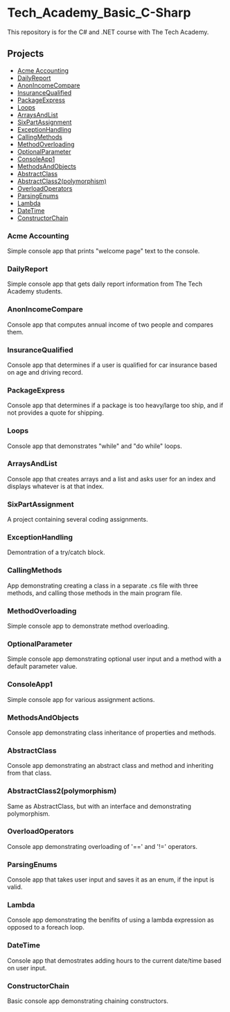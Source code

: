 # Tech_Academy_Basic_C-Sharp

This repository is for the C# and .NET course with The Tech Academy.

## Projects
- [Acme Accounting](#acme-accounting)
- [DailyReport](#dailyreport)
- [AnonIncomeCompare](#anonincomecompare)
- [InsuranceQualified](#insurancequalified)
- [PackageExpress](#packageexpress)
- [Loops](#loops)
- [ArraysAndList](#arraysandlist)
- [SixPartAssignment](#sixpartassignment)
- [ExceptionHandling](#exceptionhandling)
- [CallingMethods](#callingmethods)
- [MethodOverloading](#methodoverloading)
- [OptionalParameter](#optionalparameter)
- [ConsoleApp1](#consoleapp1)
- [MethodsAndObjects](#methodsandobjects)
- [AbstractClass](#abstractclass)
- [AbstractClass2(polymorphism)](#abstractclass2polymorphism)
- [OverloadOperators](#overloadoperators)
- [ParsingEnums](#parsingenums)
- [Lambda](#lambda)
- [DateTime](#datetime)
- [ConstructorChain](#constructorchain)


### Acme Accounting
Simple console app that prints "welcome page" text to the console.

### DailyReport
Simple console app that gets daily report information from The Tech Academy students.

### AnonIncomeCompare
Console app that computes annual income of two people and compares them.

### InsuranceQualified
Console app that determines if a user is qualified for car insurance based on age and driving record.

### PackageExpress
Console app that determines if a package is too heavy/large too ship, and if not provides a quote for shipping.

### Loops
Console app that demonstrates "while" and "do while" loops.

### ArraysAndList
Console app that creates arrays and a list and asks user for an index and displays whatever is at that index.

### SixPartAssignment
A project containing several coding assignments.

### ExceptionHandling
Demontration of a try/catch block.

### CallingMethods
App demonstrating creating a class in a separate .cs file with three methods, and calling those methods in the main program file.

### MethodOverloading
Simple console app to demonstrate method overloading.

### OptionalParameter
Simple console app demonstrating optional user input and a method with a default parameter value.

### ConsoleApp1
Simple console app for various assignment actions.

### MethodsAndObjects
Console app demonstrating class inheritance of properties and methods.

### AbstractClass
Console app demonstrating an abstract class and method and inheriting from that class.

### AbstractClass2(polymorphism)
Same as AbstractClass, but with an interface and demonstrating polymorphism.

### OverloadOperators
Console app demonstrating overloading of '==' and '!=' operators.

### ParsingEnums
Console app that takes user input and saves it as an enum, if the input is valid.

### Lambda
Console app demonstrating the benifits of using a lambda expression as opposed to a foreach loop.

### DateTime
Console app that demostrates adding hours to the current date/time based on user input.

### ConstructorChain
Basic console app demonstrating chaining constructors.
